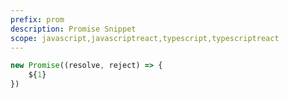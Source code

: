 ```yaml
---
prefix: prom
description: Promise Snippet
scope: javascript,javascriptreact,typescript,typescriptreact
---
```


```javascript
new Promise((resolve, reject) => {
	${1}
})
```